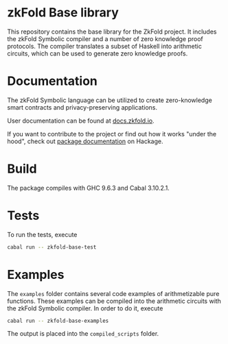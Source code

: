 # zkFold Base library
This repository contains the base library for the ZkFold project. It includes the zkFold Symbolic compiler and a number of zero knowledge proof protocols. The compiler translates a subset of Haskell into arithmetic circuits, which can be used to generate zero knowledge proofs.

# Documentation
The zkFold Symbolic language can be utilized to create zero-knowledge smart contracts and privacy-preserving applications.

User documentation can be found at [docs.zkfold.io](https://docs.zkfold.io "zkFold Symbolic User Documentation").

If you want to contribute to the project or find out how it works "under the hood", check out [package documentation](https://hackage.haskell.org/package/zkfold-base-0.1.0.0/candidate "zkFold Base package") on Hackage.

# Build
The package compiles with GHC 9.6.3 and Cabal 3.10.2.1.

# Tests
To run the tests, execute
```bash
cabal run -- zkfold-base-test
```

# Examples
The `examples` folder contains several code examples of arithmetizable pure functions. These examples can be compiled into the arithmetic circuits with the zkFold Symbolic compiler. In order to do it, execute
```bash
cabal run -- zkfold-base-examples
```
The output is placed into the `compiled_scripts` folder.
